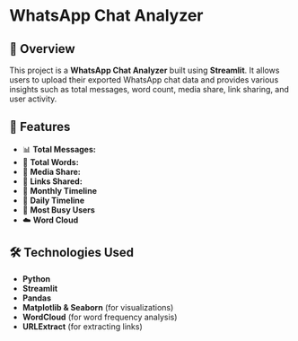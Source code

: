 # WhatsApp Chat Analyzer

## 📌 Overview
This project is a **WhatsApp Chat Analyzer** built using **Streamlit**. It allows users to upload their exported WhatsApp chat data and provides various insights such as total messages, word count, media share, link sharing, and user activity.

## 🚀 Features
- 📊 **Total Messages:** 
- 📝 **Total Words:** 
- 📸 **Media Share:**
- 🔗 **Links Shared:** 
- 📅 **Monthly Timeline**
- 📆 **Daily Timeline**
- 📌 **Most Busy Users**
- ☁️ **Word Cloud**

## 🛠️ Technologies Used
- **Python**
- **Streamlit**
- **Pandas**
- **Matplotlib & Seaborn** (for visualizations)
- **WordCloud** (for word frequency analysis)
- **URLExtract** (for extracting links)

